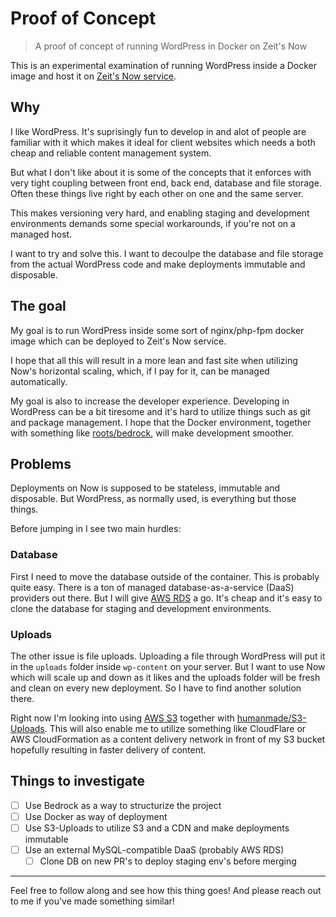 # Proof of Concept

> A proof of concept of running WordPress in Docker on Zeit's Now

This is an experimental examination of running WordPress inside a Docker image
and host it on [Zeit's Now service](https://zeit.co/now).

## Why

I like WordPress. It's suprisingly fun to develop in and alot of people are
familiar with it which makes it ideal for client websites which needs a both
cheap and reliable content management system.

But what I don't like about it is some of the concepts that it enforces with
very tight coupling between front end, back end, database and file storage.
Often these things live right by each other on one and the same server.

This makes versioning very hard, and enabling staging and development
environments demands some special workarounds, if you're not on a managed host.

I want to try and solve this. I want to decoulpe the database and file storage
from the actual WordPress code and make deployments immutable and disposable.

## The goal

My goal is to run WordPress inside some sort of nginx/php-fpm docker image which
can be deployed to Zeit's Now service.

I hope that all this will result in a more lean and fast site when utilizing
Now's horizontal scaling, which, if I pay for it, can be managed automatically.

My goal is also to increase the developer experience. Developing in WordPress
can be a bit tiresome and it's hard to utilize things such as git and package
management. I hope that the Docker environment, together with something like
[roots/bedrock](https://github.com/roots/bedrock), will make development
smoother.

## Problems

Deployments on Now is supposed to be stateless, immutable and disposable. But
WordPress, as normally used, is everything but those things.

Before jumping in I see two main hurdles:

### Database

First I need to move the database outside of the container. This is probably
quite easy. There is a ton of managed database-as-a-service (DaaS) providers out
there. But I will give [AWS RDS](https://aws.amazon.com/rds/) a go. It's cheap
and it's easy to clone the database for staging and development environments.

### Uploads

The other issue is file uploads. Uploading a file through WordPress will put it
in the `uploads` folder inside `wp-content` on your server. But I want to use
Now which will scale up and down as it likes and the uploads folder will be
fresh and clean on every new deployment. So I have to find another solution
there.

Right now I'm looking into using [AWS S3](https://aws.amazon.com/s3/) together
with [humanmade/S3-Uploads](https://github.com/humanmade/S3-Uploads). This will
also enable me to utilize something like CloudFlare or AWS CloudFormation as a
content delivery network in front of my S3 bucket hopefully resulting in faster
delivery of content.

## Things to investigate

- [ ] Use Bedrock as a way to structurize the project
- [ ] Use Docker as way of deployment
- [ ] Use S3-Uploads to utilize S3 and a CDN and make deployments immutable
- [ ] Use an external MySQL-compatible DaaS (probably AWS RDS)
  - [ ] Clone DB on new PR's to deploy staging env's before merging

---

Feel free to follow along and see how this thing goes! And please reach out to
me if you've made something similar!
